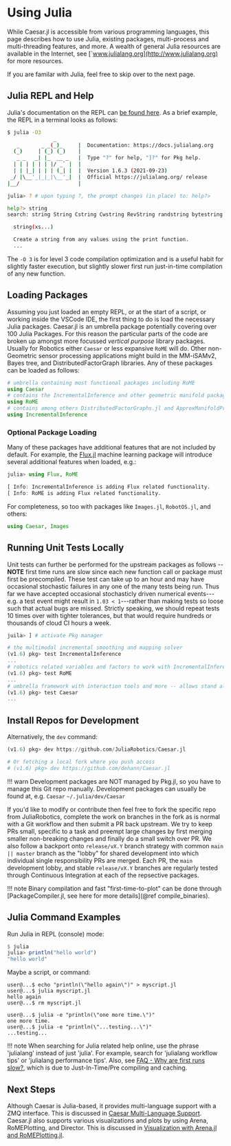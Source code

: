 # Using Julia

While Caesar.jl is accessible from various programming languages, this page describes how to use Julia, existing packages, multi-process and multi-threading features, and more.  A wealth of general Julia resources are available in the Internet, see [`www.julialang.org](http://www.julialang.org) for more resources.

If you are familar with Julia, feel free to skip over to the next page.

## Julia REPL and Help

Julia's documentation on the REPL can [be found here](https://docs.julialang.org/en/v1/stdlib/REPL/).  As a brief example, the REPL in a terminal looks as follows:

```bash
$ julia -O3
               _
   _       _ _(_)_     |  Documentation: https://docs.julialang.org
  (_)     | (_) (_)    |
   _ _   _| |_  __ _   |  Type "?" for help, "]?" for Pkg help.
  | | | | | | |/ _` |  |
  | | |_| | | | (_| |  |  Version 1.6.3 (2021-09-23)
 _/ |\__'_|_|_|\__'_|  |  Official https://julialang.org/ release
|__/                   |

julia> ? # upon typing ?, the prompt changes (in place) to: help?>

help?> string
search: string String Cstring Cwstring RevString randstring bytestring SubString

  string(xs...)

  Create a string from any values using the print function.
  ...
```

The `-O 3` is for level 3 code compilation optimization and is a useful habit for slightly faster execution, but slightly slower first run just-in-time compilation of any new function.


## Loading Packages

Assuming you just loaded an empty REPL, or at the start of a script, or working inside the VSCode IDE, the first thing to do is load the necessary Julia packages.  Caesar.jl is an umbrella package potentially covering over 100 Julia Packages.  For this reason the particular parts of the code are broken up amongst more focussed *vertical purpose* library packages.  Usually for Robotics either `Caesar` or less expansive `RoME` will do.  Other non-Geometric sensor processing applications might build in the MM-iSAMv2, Bayes tree, and DistributedFactorGraph libraries.  Any of these packages can be loaded as follows:

```julia
# umbrella containing most functional packages including RoME
using Caesar
# contains the IncrementalInference and other geometric manifold packages
using RoME
# contains among others DistributedFactorGraphs.jl and ApproxManifoldProducts.jl
using IncrementalInference
```

### Optional Package Loading

Many of these packages have additional features that are not included by default.  For example, the [Flux.jl](https://fluxml.ai/Flux.jl/stable/) machine learning package will introduce several additional features when loaded, e.g.:
```julia
julia> using Flux, RoME

[ Info: IncrementalInference is adding Flux related functionality.
[ Info: RoME is adding Flux related functionality.
```

For completeness, so too with packages like `Images.jl`, `RobotOS.jl`, and others:
```julia
using Caesar, Images
```

## Running Unit Tests Locally

Unit tests can further be performed for the upstream packages as follows -- **NOTE** first time runs are slow since each new function call or package must first be precompiled.  These test can take up to an hour and may have occasional stochastic failures in any one of the many tests being run.  Thus far we have accepted occasional stochasticly driven numerical events---e.g. a test event might result in `1.03 < 1`---rather than making tests so loose such that actual bugs are missed.  Strictly speaking, we should repeat tests 10 times over with tighter tolerances, but that would require hundreds or thousands of cloud CI hours a week.
```julia
juila> ] # activate Pkg manager

# the multimodal incremental smoothing and mapping solver
(v1.6) pkg> test IncrementalInference
...
# robotics related variables and factors to work with IncrementalInference -- can be used standalone SLAM system
(v1.6) pkg> test RoME
...
# umbrella framework with interaction tools and more -- allows stand alone and server based solving
(v1.6) pkg> test Caesar
...
```

## Install Repos for Development

Alternatively, the `dev` command:
```julia
(v1.6) pkg> dev https://github.com/JuliaRobotics/Caesar.jl

# Or fetching a local fork where you push access
# (v1.6) pkg> dev https://github.com/dehann/Caesar.jl
```

!!! warn
    Development packages are NOT managed by Pkg.jl, so you have to manage this Git repo manually.  Development packages can usually be found at, e.g. `Caesar`
    ```
    ~/.julia/dev/Caesar
    ```

If you'd like to modify or contribute then feel free to fork the specific repo from JuliaRobotics, complete the work on branches in the fork as is normal with a Git workflow and then submit a PR back upstream.  We try to keep PRs small, specific to a task and preempt large changes by first merging smaller non-breaking changes and finally do a small switch over PR.  We also follow a backport onto `release/vX.Y` branch strategy with common `main || master` branch as the "lobby" for shared development into which individual single responsibility PRs are merged.  Each PR, the `main` development lobby, and stable `release/vX.Y` branches are regularly tested through Continuous Integration at each of the repsective packages.

!!! note
    Binary compilation and fast "first-time-to-plot" can be done through [PackageCompiler.jl, see here for more details](@ref compile_binaries).

## Julia Command Examples

Run Julia in REPL (console) mode:
```julia
$ julia
julia> println("hello world")
"hello world"
```

Maybe a script, or command:

```
user@...$ echo "println(\"hello again\")" > myscript.jl
user@...$ julia myscript.jl
hello again
user@...$ rm myscript.jl

user@...$ julia -e "println(\"one more time.\")"
one more time.
user@...$ julia -e "println(\"...testing...\")"
...testing...
```

!!! note
    When searching for Julia related help online, use the phrase 'julialang' instead of just 'julia'.  For example, search for 'julialang workflow tips' or 'julialang performance tips'.
    Also, see [FAQ - Why are first runs slow?](https://www.juliarobotics.org/Caesar.jl/latest/faq/#Just-In-Time-Compiling-(i.e.-why-are-first-runs-slow?)-1), which is due to Just-In-Time/Pre compiling and caching.
## Next Steps

Although Caesar is Julia-based, it provides multi-language support with a ZMQ interface. This is discussed in [Caesar Multi-Language Support](multilang.md).  Caesar.jl also supports various visualizations and plots by using Arena, RoMEPlotting, and Director. This is discussed in [Visualization with Arena.jl and RoMEPlotting.jl](arena_visualizations.md).
